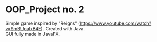 # OOP_Project no. 2

Simple game inspired by "Reigns" (https://www.youtube.com/watch?v=SmBUoaIxB4E).
Created with Java.  
GUI fully made in JavaFX.  

